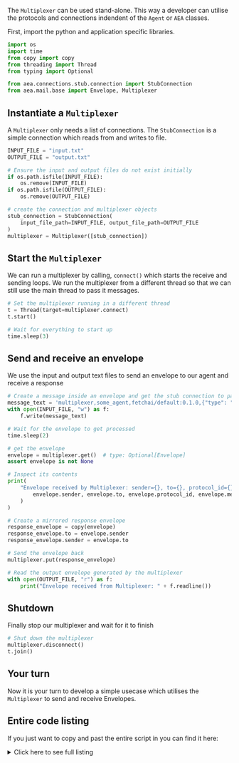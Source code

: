 The `Multiplexer` can be used stand-alone. This way a developer can utilise the protocols and connections indendent of the `Agent` or `AEA` classes.

First, import the python and application specific libraries.
``` python
import os
import time
from copy import copy
from threading import Thread
from typing import Optional

from aea.connections.stub.connection import StubConnection
from aea.mail.base import Envelope, Multiplexer
```

## Instantiate a `Multiplexer`

A `Multiplexer` only needs a list of connections. The `StubConnection` is a simple connection which reads from and writes to file.

``` python
INPUT_FILE = "input.txt"
OUTPUT_FILE = "output.txt"

# Ensure the input and output files do not exist initially
if os.path.isfile(INPUT_FILE):
    os.remove(INPUT_FILE)
if os.path.isfile(OUTPUT_FILE):
    os.remove(OUTPUT_FILE)

# create the connection and multiplexer objects
stub_connection = StubConnection(
    input_file_path=INPUT_FILE, output_file_path=OUTPUT_FILE
)
multiplexer = Multiplexer([stub_connection])
```

## Start the `Multiplexer`

We can run a multiplexer by calling, `connect()` which starts the receive and sending loops. We run the multiplexer from a different thread so that we can still use the main thread to pass it messages.

``` python
# Set the multiplexer running in a different thread
t = Thread(target=multiplexer.connect)
t.start()

# Wait for everything to start up
time.sleep(3)
```

## Send and receive an envelope
We use the input and output text files to send an envelope to our agent and receive a response
``` python
# Create a message inside an envelope and get the stub connection to pass it into the multiplexer
message_text = 'multiplexer,some_agent,fetchai/default:0.1.0,{"type": "bytes", "content": "aGVsbG8="}'
with open(INPUT_FILE, "w") as f:
    f.write(message_text)

# Wait for the envelope to get processed
time.sleep(2)

# get the envelope
envelope = multiplexer.get()  # type: Optional[Envelope]
assert envelope is not None

# Inspect its contents
print(
    "Envelope received by Multiplexer: sender={}, to={}, protocol_id={}, message={}".format(
        envelope.sender, envelope.to, envelope.protocol_id, envelope.message
    )
)

# Create a mirrored response envelope
response_envelope = copy(envelope)
response_envelope.to = envelope.sender
response_envelope.sender = envelope.to

# Send the envelope back
multiplexer.put(response_envelope)

# Read the output envelope generated by the multiplexer
with open(OUTPUT_FILE, "r") as f:
    print("Envelope received from Multiplexer: " + f.readline())
```

## Shutdown
Finally stop our multiplexer and wait for it to finish
``` python
# Shut down the multiplexer
multiplexer.disconnect()
t.join()
```

## Your turn

Now it is your turn to develop a simple usecase which utilises the `Multiplexer` to send and receive Envelopes.

## Entire code listing
If you just want to copy and past the entire script in you can find it here:

<details><summary>Click here to see full listing</summary>
<p>

``` python
import os
import time
from copy import copy
from threading import Thread
from typing import Optional

from aea.connections.stub.connection import StubConnection
from aea.mail.base import Envelope, Multiplexer

INPUT_FILE = "input.txt"
OUTPUT_FILE = "output.txt"

# Ensure the input and output files do not exist initially
if os.path.isfile(INPUT_FILE):
    os.remove(INPUT_FILE)
if os.path.isfile(OUTPUT_FILE):
    os.remove(OUTPUT_FILE)

# create the connection and multiplexer objects
stub_connection = StubConnection(
    input_file_path=INPUT_FILE, output_file_path=OUTPUT_FILE
)
multiplexer = Multiplexer([stub_connection])

# Set the multiplexer running in a different thread
t = Thread(target=multiplexer.connect)
t.start()

# Wait for everything to start up
time.sleep(3)

# Create a message inside an envelope and get the stub connection to pass it into the multiplexer
message_text = 'multiplexer,some_agent,fetchai/default:0.1.0,{"type": "bytes", "content": "aGVsbG8="}'
with open(INPUT_FILE, "w") as f:
    f.write(message_text)

# Wait for the envelope to get processed
time.sleep(2)

# get the envelope
envelope = multiplexer.get()  # type: Optional[Envelope]
assert envelope is not None

# Inspect its contents
print(
    "Envelope received by Multiplexer: sender={}, to={}, protocol_id={}, message={}".format(
        envelope.sender, envelope.to, envelope.protocol_id, envelope.message
    )
)

# Create a mirrored response envelope
response_envelope = copy(envelope)
response_envelope.to = envelope.sender
response_envelope.sender = envelope.to

# Send the envelope back
multiplexer.put(response_envelope)

# Read the output envelope generated by the multiplexer
with open(OUTPUT_FILE, "r") as f:
    print("Envelope received from Multiplexer: " + f.readline())

# Shut down the multiplexer
multiplexer.disconnect()
t.join()
```

<br />
